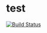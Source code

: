 # test

[![Build Status](https://travis-ci.org/pli01/test.svg?branch=master)](https://travis-ci.org/pli01/test)

